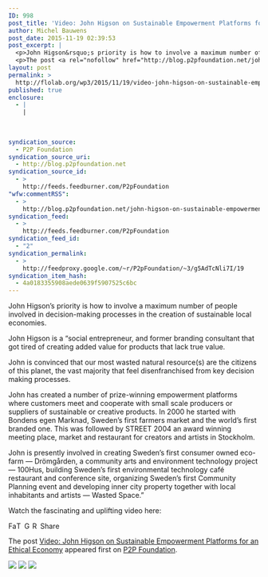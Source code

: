```yaml
---
ID: 998
post_title: 'Video: John Higson on Sustainable Empowerment Platforms for an Ethical Economy'
author: Michel Bauwens
post_date: 2015-11-19 02:39:53
post_excerpt: |
  <p>John Higson&rsquo;s priority is how to involve a maximum number of people involved in decision-making processes in the creation of sustainable local economies. John Higson is a &ldquo;social entrepreneur, and former branding consultant that got tired of creating added value for products that lack true value. John is convinced that our most wasted natural resource(s) [&hellip;]</p>
  <p>The post <a rel="nofollow" href="http://blog.p2pfoundation.net/john-higson-on-sustainable-empowerment-platforms-for-an-ethical-economy/2015/11/19">Video: John Higson on Sustainable Empowerment Platforms for an Ethical Economy</a> appeared first on <a rel="nofollow" href="http://blog.p2pfoundation.net/">P2P Foundation</a>.</p>
layout: post
permalink: >
  http://flolab.org/wp3/2015/11/19/video-john-higson-on-sustainable-empowerment-platforms-for-an-ethical-economy/
published: true
enclosure:
  - |
    |
        
        
        
syndication_source:
  - P2P Foundation
syndication_source_uri:
  - http://blog.p2pfoundation.net
syndication_source_id:
  - >
    http://feeds.feedburner.com/P2pFoundation
"wfw:commentRSS":
  - >
    http://blog.p2pfoundation.net/john-higson-on-sustainable-empowerment-platforms-for-an-ethical-economy/2015/11/19/feed
syndication_feed:
  - >
    http://feeds.feedburner.com/P2pFoundation
syndication_feed_id:
  - "2"
syndication_permalink:
  - >
    http://feedproxy.google.com/~r/P2pFoundation/~3/g5AdTcNli7I/19
syndication_item_hash:
  - 4a0183355908aede0639f5907525c6bc
---
```

John Higson’s priority is how to involve a maximum number of people involved in decision-making processes in the creation of sustainable local economies.

John Higson is a “social entrepreneur, and former branding consultant that got tired of creating added value for products that lack true value.

John is convinced that our most wasted natural resource(s) are the citizens of this planet, the vast majority that feel disenfranchised from key decision making processes.

John has created a number of prize-winning empowerment platforms where customers meet and cooperate with small scale producers or suppliers of sustainable or creative products. In 2000 he started with Bondens egen Marknad, Sweden’s first farmers market and the world’s first branded one. This was followed by STREET 2004 an award winning meeting place, market and restaurant for creators and artists in Stockholm.

John is presently involved in creating Sweden’s first consumer owned eco-farm — Drömgården, a community arts and environment technology project — 100Hus, building Sweden’s first environmental technology café restaurant and conference site, organizing Sweden’s first Community Planning event and developing inner city property together with local inhabitants and artists — Wasted Space.”

Watch the fascinating and uplifting video here:



<a class="a2a_button_facebook" href="http://www.addtoany.com/add_to/facebook?linkurl=http%3A%2F%2Fblog.p2pfoundation.net%2Fjohn-higson-on-sustainable-empowerment-platforms-for-an-ethical-economy%2F2015%2F11%2F19&linkname=Video%3A%20John%20Higson%20on%20Sustainable%20Empowerment%20Platforms%20for%20an%20Ethical%20Economy" title="Facebook" rel="nofollow"><img src="http://blog.p2pfoundation.net/wp-content/plugins/add-to-any/icons/facebook.png" width="16" height="16" alt="Facebook" /></a><a class="a2a_button_twitter" href="http://www.addtoany.com/add_to/twitter?linkurl=http%3A%2F%2Fblog.p2pfoundation.net%2Fjohn-higson-on-sustainable-empowerment-platforms-for-an-ethical-economy%2F2015%2F11%2F19&linkname=Video%3A%20John%20Higson%20on%20Sustainable%20Empowerment%20Platforms%20for%20an%20Ethical%20Economy" title="Twitter" rel="nofollow"><img src="http://blog.p2pfoundation.net/wp-content/plugins/add-to-any/icons/twitter.png" width="16" height="16" alt="Twitter" /></a><a class="a2a_button_google_plus" href="http://www.addtoany.com/add_to/google_plus?linkurl=http%3A%2F%2Fblog.p2pfoundation.net%2Fjohn-higson-on-sustainable-empowerment-platforms-for-an-ethical-economy%2F2015%2F11%2F19&linkname=Video%3A%20John%20Higson%20on%20Sustainable%20Empowerment%20Platforms%20for%20an%20Ethical%20Economy" title="Google+" rel="nofollow"><img src="http://blog.p2pfoundation.net/wp-content/plugins/add-to-any/icons/google_plus.png" width="16" height="16" alt="Google+" /></a><a class="a2a_button_reddit" href="http://www.addtoany.com/add_to/reddit?linkurl=http%3A%2F%2Fblog.p2pfoundation.net%2Fjohn-higson-on-sustainable-empowerment-platforms-for-an-ethical-economy%2F2015%2F11%2F19&linkname=Video%3A%20John%20Higson%20on%20Sustainable%20Empowerment%20Platforms%20for%20an%20Ethical%20Economy" title="Reddit" rel="nofollow"><img src="http://blog.p2pfoundation.net/wp-content/plugins/add-to-any/icons/reddit.png" width="16" height="16" alt="Reddit" /></a><a class="a2a_dd a2a_target addtoany_share_save" href="https://www.addtoany.com/share#url=http%3A%2F%2Fblog.p2pfoundation.net%2Fjohn-higson-on-sustainable-empowerment-platforms-for-an-ethical-economy%2F2015%2F11%2F19&title=Video%3A%20John%20Higson%20on%20Sustainable%20Empowerment%20Platforms%20for%20an%20Ethical%20Economy" id="wpa2a_2"><img src="http://blog.p2pfoundation.net/wp-content/plugins/add-to-any/share_save_120_16.png" width="120" height="16" alt="Share" /></a>

The post <a rel="nofollow" href="http://blog.p2pfoundation.net/john-higson-on-sustainable-empowerment-platforms-for-an-ethical-economy/2015/11/19">Video: John Higson on Sustainable Empowerment Platforms for an Ethical Economy</a> appeared first on <a rel="nofollow" href="http://blog.p2pfoundation.net/">P2P Foundation</a>.

<div class="feedflare">
  <a href="http://feeds.feedburner.com/~ff/P2pFoundation?a=g5AdTcNli7I:X9dX6aiJbPY:7Q72WNTAKBA"><img src="http://feeds.feedburner.com/~ff/P2pFoundation?d=7Q72WNTAKBA" border="0" /></img></a> <a href="http://feeds.feedburner.com/~ff/P2pFoundation?a=g5AdTcNli7I:X9dX6aiJbPY:D7DqB2pKExk"><img src="http://feeds.feedburner.com/~ff/P2pFoundation?i=g5AdTcNli7I:X9dX6aiJbPY:D7DqB2pKExk" border="0" /></img></a> <a href="http://feeds.feedburner.com/~ff/P2pFoundation?a=g5AdTcNli7I:X9dX6aiJbPY:2mJPEYqXBVI"><img src="http://feeds.feedburner.com/~ff/P2pFoundation?d=2mJPEYqXBVI" border="0" /></img></a>
</div>

<img src="http://feeds.feedburner.com/~r/P2pFoundation/~4/g5AdTcNli7I" height="1" width="1" alt="" />